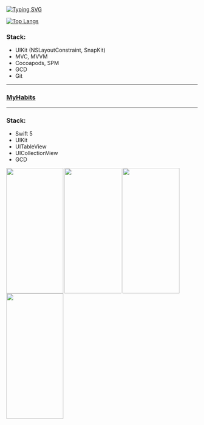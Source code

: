 <a href="https://git.io/typing-svg"><img src="https://readme-typing-svg.demolab.com?font=Fira+Code&pause=1000&color=A264F7&width=435&lines=Hello%2C+I'm+Liz-Mary.+;I'm+IOS-developer" alt="Typing SVG" /></a>

[![Top Langs](https://github-readme-stats.vercel.app/api/top-langs/?username=MaybeRT-rt&layout=compact)](https://github.com/MaybeRT-rt/github-readme-stats)

### Stack:
* UIKit (NSLayoutConstraint, SnapKit)
* MVC, MVVM
* Cocoapods, SPM
* GCD
* Git
---
### [MyHabits](https://github.com/MaybeRT-rt/MyHabits/tree/main)

---
### Stack:
* Swift 5
* UIKit
* UITableView
* UICollectionView
* GCD

<img align="left" src="https://github.com/MaybeRT-rt/gif/blob/main/track.gif" width="150" height="330">
<img align="left" src="https://github.com/MaybeRT-rt/gif/blob/main/new.gif" width="150" height="330">
<img align="left" src="https://github.com/MaybeRT-rt/gif/blob/main/edit.gif" width="150" height="330"> 
<img align="left" src="https://github.com/MaybeRT-rt/gif/blob/main/remove.gif" width="150" height="330">
